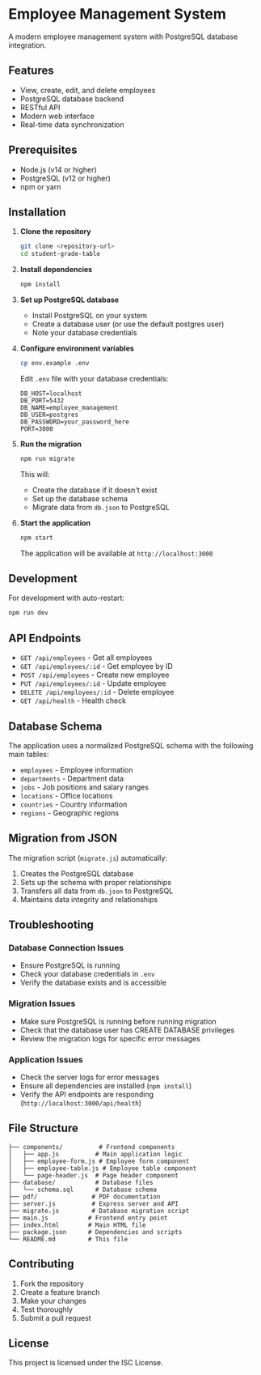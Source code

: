 # Employee Management System

A modern employee management system with PostgreSQL database integration.

## Features

- View, create, edit, and delete employees
- PostgreSQL database backend
- RESTful API
- Modern web interface
- Real-time data synchronization

## Prerequisites

- Node.js (v14 or higher)
- PostgreSQL (v12 or higher)
- npm or yarn

## Installation

1. **Clone the repository**
   ```bash
   git clone <repository-url>
   cd student-grade-table
   ```

2. **Install dependencies**
   ```bash
   npm install
   ```

3. **Set up PostgreSQL database**
   - Install PostgreSQL on your system
   - Create a database user (or use the default postgres user)
   - Note your database credentials

4. **Configure environment variables**
   ```bash
   cp env.example .env
   ```
   
   Edit `.env` file with your database credentials:
   ```
   DB_HOST=localhost
   DB_PORT=5432
   DB_NAME=employee_management
   DB_USER=postgres
   DB_PASSWORD=your_password_here
   PORT=3000
   ```

5. **Run the migration**
   ```bash
   npm run migrate
   ```
   
   This will:
   - Create the database if it doesn't exist
   - Set up the database schema
   - Migrate data from `db.json` to PostgreSQL

6. **Start the application**
   ```bash
   npm start
   ```

   The application will be available at `http://localhost:3000`

## Development

For development with auto-restart:
```bash
npm run dev
```

## API Endpoints

- `GET /api/employees` - Get all employees
- `GET /api/employees/:id` - Get employee by ID
- `POST /api/employees` - Create new employee
- `PUT /api/employees/:id` - Update employee
- `DELETE /api/employees/:id` - Delete employee
- `GET /api/health` - Health check

## Database Schema

The application uses a normalized PostgreSQL schema with the following main tables:

- `employees` - Employee information
- `departments` - Department data
- `jobs` - Job positions and salary ranges
- `locations` - Office locations
- `countries` - Country information
- `regions` - Geographic regions

## Migration from JSON

The migration script (`migrate.js`) automatically:
1. Creates the PostgreSQL database
2. Sets up the schema with proper relationships
3. Transfers all data from `db.json` to PostgreSQL
4. Maintains data integrity and relationships

## Troubleshooting

### Database Connection Issues
- Ensure PostgreSQL is running
- Check your database credentials in `.env`
- Verify the database exists and is accessible

### Migration Issues
- Make sure PostgreSQL is running before running migration
- Check that the database user has CREATE DATABASE privileges
- Review the migration logs for specific error messages

### Application Issues
- Check the server logs for error messages
- Ensure all dependencies are installed (`npm install`)
- Verify the API endpoints are responding (`http://localhost:3000/api/health`)

## File Structure

```
├── components/          # Frontend components
│   ├── app.js          # Main application logic
│   ├── employee-form.js # Employee form component
│   ├── employee-table.js # Employee table component
│   └── page-header.js  # Page header component
├── database/           # Database files
│   └── schema.sql      # Database schema
├── pdf/               # PDF documentation
├── server.js          # Express server and API
├── migrate.js         # Database migration script
├── main.js           # Frontend entry point
├── index.html        # Main HTML file
├── package.json      # Dependencies and scripts
└── README.md         # This file
```

## Contributing

1. Fork the repository
2. Create a feature branch
3. Make your changes
4. Test thoroughly
5. Submit a pull request

## License

This project is licensed under the ISC License.